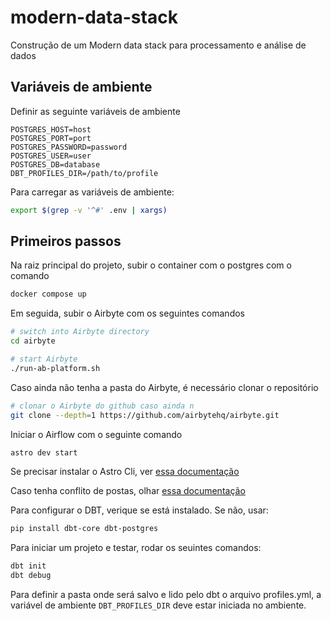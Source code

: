 # modern-data-stack
Construção de um Modern data stack para processamento  e análise de dados

## Variáveis de ambiente
Definir as seguinte variáveis de ambiente
```
POSTGRES_HOST=host
POSTGRES_PORT=port
POSTGRES_PASSWORD=password
POSTGRES_USER=user
POSTGRES_DB=database
DBT_PROFILES_DIR=/path/to/profile
```

Para carregar as variáveis de ambiente:
```bash
export $(grep -v '^#' .env | xargs)
```

## Primeiros passos
Na raiz principal do projeto, subir o container com o postgres com o comando

```bash
docker compose up
```

Em seguida, subir o Airbyte com os seguintes comandos

```bash
# switch into Airbyte directory
cd airbyte

# start Airbyte
./run-ab-platform.sh
```

Caso ainda não tenha a pasta do Airbyte, é necessário clonar o repositório
```bash
# clonar o Airbyte do github caso ainda n
git clone --depth=1 https://github.com/airbytehq/airbyte.git
```

Iniciar o Airflow com o seguinte comando
```bash
astro dev start
```

Se precisar instalar o Astro Cli, ver [essa documentação](https://www.astronomer.io/docs/astro/cli/install-cli)

Caso tenha conflito de postas, olhar [essa documentação](https://www.astronomer.io/docs/astro/cli/troubleshoot-locally#ports-are-not-available-for-my-local-airflow-webserver)


Para configurar o DBT, verique se está instalado. Se não, usar:
```bash
pip install dbt-core dbt-postgres
```

Para iniciar um projeto e testar, rodar os seuintes comandos:
```bash
dbt init
dbt debug
```
Para definir a pasta onde será salvo e lido pelo dbt o arquivo profiles.yml, a variável de ambiente `DBT_PROFILES_DIR` deve estar iniciada no ambiente.
